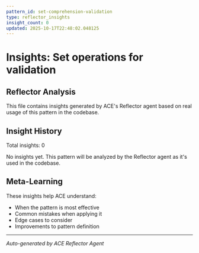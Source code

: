 ```yaml
---
pattern_id: set-comprehension-validation
type: reflector_insights
insight_count: 0
updated: 2025-10-17T22:48:02.048125
---
```

# Insights: Set operations for validation

## Reflector Analysis

This file contains insights generated by ACE's Reflector agent based on real usage of this pattern in the codebase.

## Insight History

Total insights: 0

No insights yet. This pattern will be analyzed by the Reflector agent as it's used in the codebase.

## Meta-Learning

These insights help ACE understand:
- When the pattern is most effective
- Common mistakes when applying it
- Edge cases to consider
- Improvements to pattern definition

---

*Auto-generated by ACE Reflector Agent*
